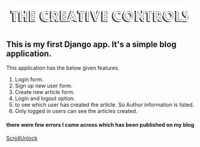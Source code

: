 # <h1><a href="https://scrollunlock.wordpress.com/"><img src="https://github.com/trickyj/Blog_app_in_Django/blob/master/src/assets/logo.png"></a></h1>	

## This is my first Django app. It's a simple blog application. 

This application has the below given features.

1) Login form.
2) Sign up new user form.
3) Create new article form.
4) Login and logout option.
5) to see which user has created the article. So Author information is listed.
6) Only logged in users can see the articles created.

#### there were few errors I came across which has been published on my blog

<a href="https://scrollunlock.wordpress.com/">ScrollUnlock</a>
